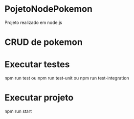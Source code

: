 # PojetoNodePokemon
Projeto realizado em node js 

# CRUD de pokemon 

# Executar testes
  npm run test
  ou 
  npm run test-unit
  ou 
  npm run test-integration

# Executar projeto
  npm run start

